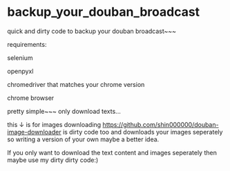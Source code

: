 # backup_your_douban_broadcast
quick and dirty code to backup your douban broadcast~~~

requirements:

selenium

openpyxl

chromedriver that matches your chrome version

chrome browser


pretty simple~~~
only download texts...


this ↓ is for images downloading
https://github.com/shin000000/douban-image-downloader
is dirty code too and downloads your images seperately so writing a version of your own maybe a better idea.


If you only want to download the text content and images seperately then maybe use my dirty dirty code:)
